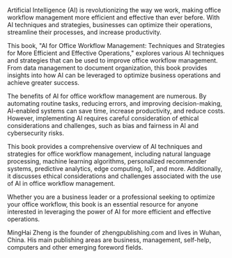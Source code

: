 
Artificial Intelligence (AI) is revolutionizing the way we work, making office workflow management more efficient and effective than ever before. With AI techniques and strategies, businesses can optimize their operations, streamline their processes, and increase productivity.

This book, "AI for Office Workflow Management: Techniques and Strategies for More Efficient and Effective Operations," explores various AI techniques and strategies that can be used to improve office workflow management. From data management to document organization, this book provides insights into how AI can be leveraged to optimize business operations and achieve greater success.

The benefits of AI for office workflow management are numerous. By automating routine tasks, reducing errors, and improving decision-making, AI-enabled systems can save time, increase productivity, and reduce costs. However, implementing AI requires careful consideration of ethical considerations and challenges, such as bias and fairness in AI and cybersecurity risks.

This book provides a comprehensive overview of AI techniques and strategies for office workflow management, including natural language processing, machine learning algorithms, personalized recommender systems, predictive analytics, edge computing, IoT, and more. Additionally, it discusses ethical considerations and challenges associated with the use of AI in office workflow management.

Whether you are a business leader or a professional seeking to optimize your office workflow, this book is an essential resource for anyone interested in leveraging the power of AI for more efficient and effective operations.

MingHai Zheng is the founder of zhengpublishing.com and lives in Wuhan, China. His main publishing areas are business, management, self-help, computers and other emerging foreword fields.
